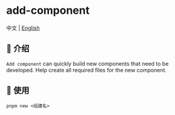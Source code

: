 # add-component

中文 | <a href="https://github.com/FightingDesign/fighting-design/blob/master/packages/add-component/README.en-US.md">English</a>

## 🤟 介绍

`Add component` can quickly build new components that need to be developed. Help create all required files for the new component.

## 🌵 使用

```shell
pnpm new <组建名>
```
